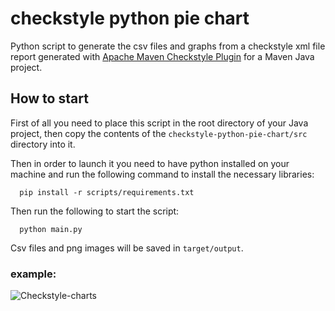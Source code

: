 # checkstyle python pie chart

Python script to generate the csv files and graphs from a checkstyle xml file report generated with [Apache Maven Checkstyle Plugin](https://maven.apache.org/plugins/maven-checkstyle-plugin/index.html) for a Maven Java project.

## How to start
First of all you need to place this script in the root directory of your Java project, then copy the contents of the
```checkstyle-python-pie-chart/src``` directory into it.

Then in order to launch it you need to have python installed on your machine and run the following command
to install the necessary libraries:
```shell
  pip install -r scripts/requirements.txt
  ```
Then run the following to start the script:
```shell
  python main.py
  ```
Csv files and png images will be saved in ```target/output```.

### example:
![Checkstyle-charts](https://github.com/isaacmaffeis/checkstyle-python-pie-chart/assets/28917454/0fe5cd9f-fe03-4bae-b11e-00c7801ea229)
